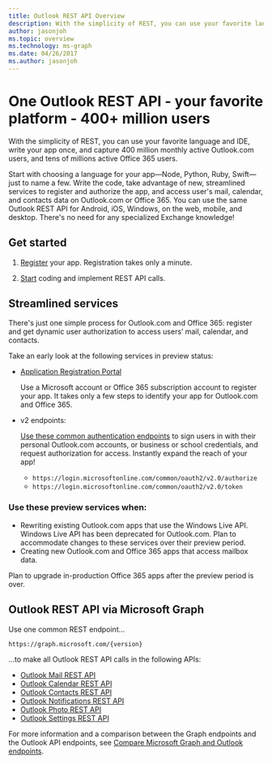 ```yaml
---
title: Outlook REST API Overview
description: With the simplicity of REST, you can use your favorite language and IDE and write your app once to capture millions of users.
author: jasonjoh
ms.topic: overview
ms.technology: ms-graph
ms.date: 04/26/2017
ms.author: jasonjoh
---
```


# One Outlook REST API - your favorite platform - 400+ million users

With the simplicity of REST, you can use your favorite language and IDE, write your app once, and capture 400 million monthly active Outlook.com users, and tens of millions active Office 365 users.

Start with choosing a language for your app&mdash;Node, Python, Ruby, Swift&mdash;just to name a few. Write the code, take advantage of new, streamlined services to register and authorize the app, and access user's mail, calendar, and contacts data on Outlook.com or Office 365. You can use the same Outlook REST API for Android, iOS, Windows, on the web, mobile, and desktop. There's no need for any specialized Exchange knowledge!

## Get started

1. [Register](https://apps.dev.microsoft.com/) your app. Registration takes only a minute.

2. [Start](get-started.md) coding and implement REST API calls.

## Streamlined services

There's just one simple process for Outlook.com and Office 365: register and get dynamic user authorization to access users’ mail, calendar, and contacts.

Take an early look at the following services in preview status:

- [Application Registration Portal](https://apps.dev.microsoft.com/)

  Use a Microsoft account or Office 365 subscription account to register your app. It takes only a few steps to identify your app for Outlook.com and Office 365.

- v2 endpoints:

  [Use these common authentication endpoints](/azure/active-directory/develop/active-directory-appmodel-v2-overview) to sign users in with their personal Outlook.com accounts, or business or school credentials, and request authorization for access. Instantly expand the reach of your app!

  - `https://login.microsoftonline.com/common/oauth2/v2.0/authorize`
  - `https://login.microsoftonline.com/common/oauth2/v2.0/token`

### Use these preview services when:

- Rewriting existing Outlook.com apps that use the Windows Live API. Windows Live API has been deprecated for Outlook.com. Plan to accommodate changes to these services over their preview period.
- Creating new Outlook.com and Office 365 apps that access mailbox data.

Plan to upgrade in-production Office 365 apps after the preview period is over.

## Outlook REST API via Microsoft Graph

Use one common REST endpoint...

```http
https://graph.microsoft.com/{version}
```

...to make all Outlook REST API calls in the following APIs:

- [Outlook Mail REST API](https://developer.microsoft.com/graph/docs/api-reference/v1.0/resources/message)
- [Outlook Calendar REST API](https://developer.microsoft.com/graph/docs/api-reference/v1.0/resources/calendar)
- [Outlook Contacts REST API](https://developer.microsoft.com/graph/docs/api-reference/v1.0/resources/contact)
- [Outlook Notifications REST API](https://developer.microsoft.com/graph/docs/api-reference/v1.0/resources/webhooks)
- [Outlook Photo REST API](https://developer.microsoft.com/graph/docs/api-reference/v1.0/resources/profilephoto)
- [Outlook Settings REST API](https://developer.microsoft.com/graph/docs/api-reference/v1.0/resources/outlookuser)

For more information and a comparison between the Graph endpoints and the Outlook API endpoints, see [Compare Microsoft Graph and Outlook endpoints](compare-graph.md).
